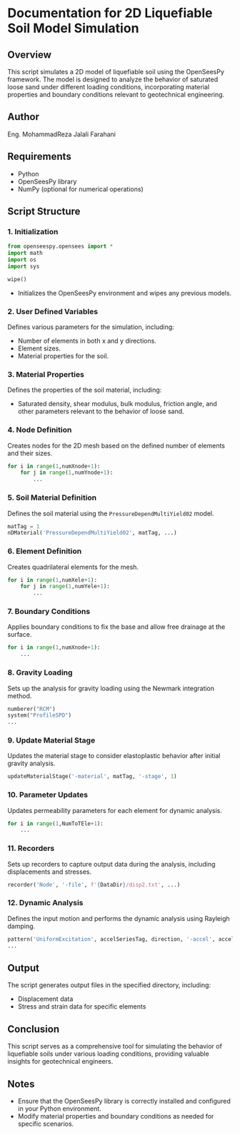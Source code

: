 # Documentation for 2D Liquefiable Soil Model Simulation

## Overview
This script simulates a 2D model of liquefiable soil using the OpenSeesPy framework. The model is designed to analyze the behavior of saturated loose sand under different loading conditions, incorporating material properties and boundary conditions relevant to geotechnical engineering.

## Author
Eng. MohammadReza Jalali Farahani

## Requirements
- Python
- OpenSeesPy library
- NumPy (optional for numerical operations)

## Script Structure

### 1. Initialization
```python
from openseespy.opensees import *
import math
import os
import sys

wipe()
```
- Initializes the OpenSeesPy environment and wipes any previous models.

### 2. User Defined Variables
Defines various parameters for the simulation, including:
- Number of elements in both x and y directions.
- Element sizes.
- Material properties for the soil.

### 3. Material Properties
Defines the properties of the soil material, including:
- Saturated density, shear modulus, bulk modulus, friction angle, and other parameters relevant to the behavior of loose sand.

### 4. Node Definition
Creates nodes for the 2D mesh based on the defined number of elements and their sizes.
```python
for i in range(1,numXnode+1):
    for j in range(1,numYnode+1):
        ...
```

### 5. Soil Material Definition
Defines the soil material using the `PressureDependMultiYield02` model.
```python
matTag = 1
nDMaterial('PressureDependMultiYield02', matTag, ...)
```

### 6. Element Definition
Creates quadrilateral elements for the mesh.
```python
for i in range(1,numXele+1):
    for j in range(1,numYele+1):
        ...
```

### 7. Boundary Conditions
Applies boundary conditions to fix the base and allow free drainage at the surface.
```python
for i in range(1,numXnode+1):
    ...
```

### 8. Gravity Loading
Sets up the analysis for gravity loading using the Newmark integration method.
```python
numberer("RCM")
system("ProfileSPD")
...
```

### 9. Update Material Stage
Updates the material stage to consider elastoplastic behavior after initial gravity analysis.
```python
updateMaterialStage('-material', matTag, '-stage', 1)
```

### 10. Parameter Updates
Updates permeability parameters for each element for dynamic analysis.
```python
for i in range(1,NumToTEle+1):
    ...
```

### 11. Recorders
Sets up recorders to capture output data during the analysis, including displacements and stresses.
```python
recorder('Node', '-file', f'{DataDir}/disp2.txt', ...)
```

### 12. Dynamic Analysis
Defines the input motion and performs the dynamic analysis using Rayleigh damping.
```python
pattern('UniformExcitation', accelSeriesTag, direction, '-accel', accelSeriesTag)
...
```

## Output
The script generates output files in the specified directory, including:
- Displacement data
- Stress and strain data for specific elements

## Conclusion
This script serves as a comprehensive tool for simulating the behavior of liquefiable soils under various loading conditions, providing valuable insights for geotechnical engineers.

## Notes
- Ensure that the OpenSeesPy library is correctly installed and configured in your Python environment.
- Modify material properties and boundary conditions as needed for specific scenarios.

